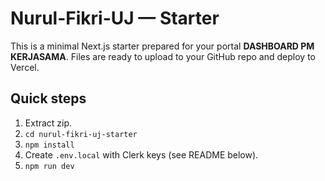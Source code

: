 
# Nurul-Fikri-UJ — Starter

This is a minimal Next.js starter prepared for your portal **DASHBOARD PM KERJASAMA**.
Files are ready to upload to your GitHub repo and deploy to Vercel.

## Quick steps
1. Extract zip.
2. `cd nurul-fikri-uj-starter`
3. `npm install`
4. Create `.env.local` with Clerk keys (see README below).
5. `npm run dev`
